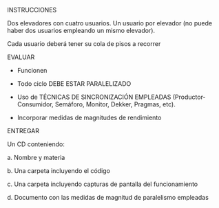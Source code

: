 INSTRUCCIONES

Dos elevadores con cuatro usuarios. Un usuario por elevador (no puede haber dos usuarios empleando un mismo elevador).

Cada usuario deberá tener su cola de pisos a recorrer

EVALUAR

- Funcionen

- Todo ciclo DEBE ESTAR PARALELIZADO

- Uso de TÉCNICAS DE SINCRONIZACIÓN EMPLEADAS (Productor-Consumidor, Semáforo, Monitor, Dekker, Pragmas, etc).

- Incorporar medidas de magnitudes de rendimiento

ENTREGAR

Un CD conteniendo:

a. Nombre y materia

b. Una carpeta incluyendo el código

c. Una carpeta incluyendo capturas de pantalla del funcionamiento

d. Documento con las medidas de magnitud de paralelismo empleadas